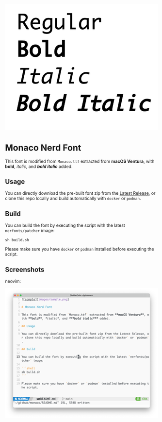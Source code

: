 ![sample](images/sample.png)

# Monaco Nerd Font

This font is modified from `Monaco.ttf` extracted from **macOS Ventura**, with **bold**, *italic*, and ***bold italic*** added.

## Usage

You can directly download the pre-built font zip from the [Latest Release](https://github.com/thep0y/monaco-nerd-font/releases/latest), or clone this repo locally and build automatically with `docker` or `podman`.

## Build

You can build the font by executing the script with the latest `nerfonts/patcher` image:

```shell
sh build.sh
```

Please make sure you have `docker` or `podman` installed before executing the script.

## Screenshots

neovim:

![sample](images/nvim.png)
